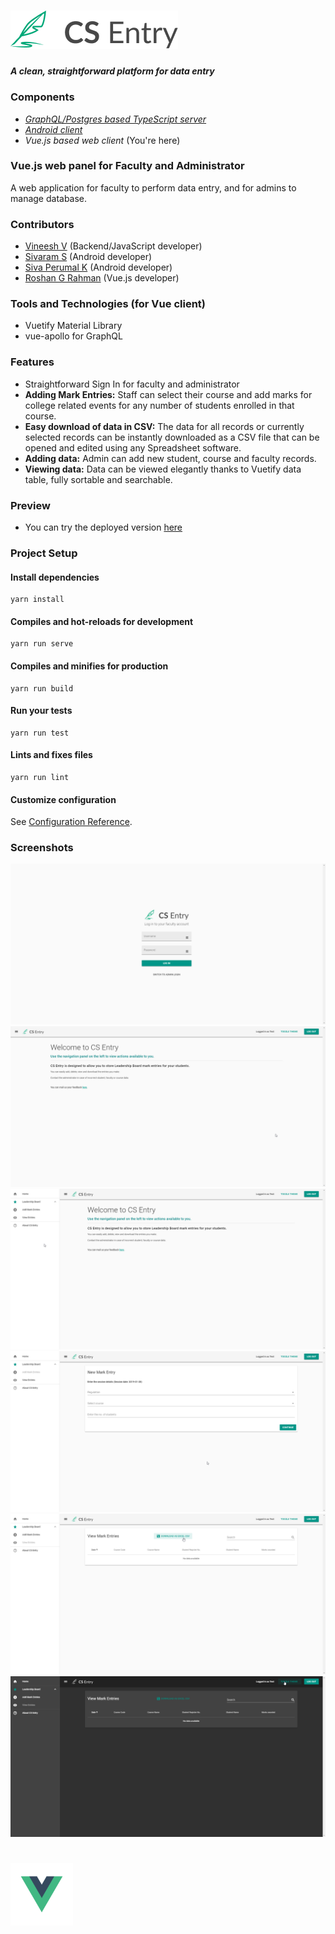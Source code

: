 # ![Project Logo](https://github.com/ThalapathySiva/LeadershipBoard/raw/master/assets/logo.png)

##### _A clean, straightforward platform for data entry_

###

### Components

- [_GraphQL/Postgres based TypeScript server_](https://github.com/vineeshvk/Leadership-Board-Backend)
- [_Android client_](https://github.com/ThalapathySiva/LeadershipBoard)
- _Vue.js based web client_ (You're here)

### Vue.js web panel for Faculty and Administrator

A web application for faculty to perform data entry, and for admins to manage database.

### Contributors

- [Vineesh V](https://www.github.com/vineeshvk) (Backend/JavaScript developer)
- [Sivaram S](https://www.github.com/ThalapathySiva) (Android developer)
- [Siva Perumal K](https://www.github.com/sivaperumal644) (Android developer)
- [Roshan G Rahman](https://www.github.com/roshanrahman) (Vue.js developer)

### Tools and Technologies (for Vue client)

- Vuetify Material Library
- vue-apollo for GraphQL

### Features

- Straightforward Sign In for faculty and administrator
- **Adding Mark Entries:** Staff can select their course and add marks for college related events for any number of students enrolled in that course.
- **Easy download of data in CSV:** The data for all records or currently selected records can be instantly downloaded as a CSV file that can be opened and edited using any Spreadsheet software.
- **Adding data:** Admin can add new student, course and faculty records.
- **Viewing data:** Data can be viewed elegantly thanks to Vuetify data table, fully sortable and searchable.

### Preview

- You can try the deployed version [here](https://leadership-board.herokuapp.com/)

### Project Setup

#### Install dependencies

```
yarn install
```

#### Compiles and hot-reloads for development

```
yarn run serve
```

#### Compiles and minifies for production

```
yarn run build
```

#### Run your tests

```
yarn run test
```

#### Lints and fixes files

```
yarn run lint
```

#### Customize configuration

See [Configuration Reference](https://cli.vuejs.org/config/).

### Screenshots

<img src="https://github.com/roshanrahman/vue-leadership/raw/master/github_assets/1.png" alt="Sign in">
<img src="https://github.com/roshanrahman/vue-leadership/raw/master/github_assets/2.png" alt="Dashboard">
<img src="https://github.com/roshanrahman/vue-leadership/raw/master/github_assets/3.png" alt="Panel">
<img src="https://github.com/roshanrahman/vue-leadership/raw/master/github_assets/4.png" alt="Adding marks">
<img src="https://github.com/roshanrahman/vue-leadership/raw/master/github_assets/5.png" alt="Viewing">
<img src="https://github.com/roshanrahman/vue-leadership/raw/master/github_assets/6.png" alt="Dark Mode">

#

<img src="https://github.com/vuejs/art/raw/master/logo.png" alt="Vue.js logo" width="100">
